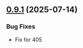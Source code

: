 
## [0.9.1](https://github.com/tuchsoft/moodle-local_numicon/compare/v0.9.0...v0.9.1) (2025-07-14)


### Bug Fixes

* Fix for 405